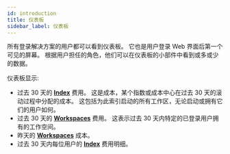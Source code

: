 ```yaml
---
id: introduction
title: 仪表板
sidebar_label: 仪表板
---
```


所有登录解决方案的用户都可以看到仪表板。 它也是用户登录 Web 界面后第一个可见的屏幕。 根据用户担任的角色，他们可以在仪表板的小部件中看到或多或少的数据。

仪表板显示:

* 过去 30 天的 [**Index**](../../admin/accounts/indexes/introduction) 费用。 这是成本，某个指数或成本中心在过去 30 天的滚动过程中分配的成本。 这包括为此索引启动的所有工作区，无论启动或拥有它们的用户如何。
* 过去 30 天的 [**Workspaces**](../../common/workspaces/introduction.md) 费用。 这表示过去 30 天内特定的已登录用户拥有的工作空间。
* 昨天的 [**Workspaces**](../../common/workspaces/introduction.md) 成本。
* 过去 30 天内每位用户的 [**Index**](../../admin/accounts/indexes/introduction) 费用明细。
